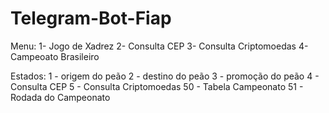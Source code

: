 # Telegram-Bot-Fiap

Menu:
1- Jogo de Xadrez
2- Consulta CEP
3- Consulta Criptomoedas
4- Campeoato Brasileiro

Estados:
1 - origem do peão
2 - destino do peão
3 - promoção do peão
4 - Consulta CEP
5 - Consulta Criptomoedas
50 - Tabela Campeonato
51 - Rodada do Campeonato
